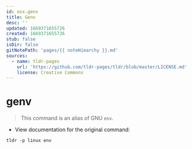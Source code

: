 ```yaml
---
id: osx.genv
title: Genv
desc: ''
updated: 1669371655726
created: 1669371655726
stub: false
isDir: false
gitNotePath: 'pages/{{ noteHiearchy }}.md'
sources:
  - name: tldr-pages
    url: 'https://github.com/tldr-pages/tldr/blob/master/LICENSE.md'
    license: Creative Commons
---
```

# genv

> This command is an alias of GNU `env`.

- View documentation for the original command:

`tldr -p linux env`

